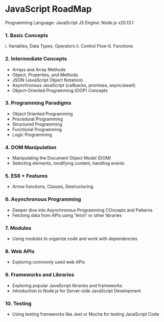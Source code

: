 # JavaScript RoadMap 

Programming Language: JavaScript
JS Engine: Node.js v20.13.1<br />

### 1. Basic Concepts
i. Variables, Data Types, Operators
ii. Control Flow
iii. Functions<br />

### 2. Intermediate Concepts
* Arrays and Array Methods
* Object, Properties, and Methods
* JSON (JavaScript Object Notation)
* Asynchronous JavaScript (callbacks, promises, async/await)
* Object-Oriented Programming (OOP) Concepts<br />

### 3. Programming Paradigms
* Object Oriented Programming
* Procedural Programming
* Structured Programming
* Functional Programming
* Logic Programming

### 4. DOM Manipulation
* Manipulating the Document Object Model (DOM)
* Selecting elements, modifying content, handling events<br />

### 5. ES6 + Features
* Arrow functions, Classes, Destructuring<br />

### 6. Asynchronous Programming
* Deeper dive into Asynchronous Programming COncepts and Patterns
* Fetching data from APIs using 'fetch' or other libraries<br />

### 7. Modules
* Using modules to organize code and work with dependencies<br />

### 8. Web APIs
* Exploring commonly used web APIs<br />

### 9. Frameworks and Libraries
* Exploring popular JavaScript libraries and frameworks
* Introduction to Node.js for Server-side JavaScript Development<br />

### 10. Testing
* Using testing frameworks like Jest or Mocha for testing JavaScript Code<br />
